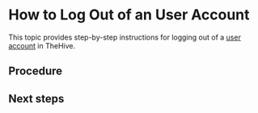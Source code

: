 # How to Log Out of an User Account

This topic provides step-by-step instructions for logging out of a [user account](about-user-accounts.md) in TheHive.

<h2>Procedure</h2>

<h2>Next steps</h2>